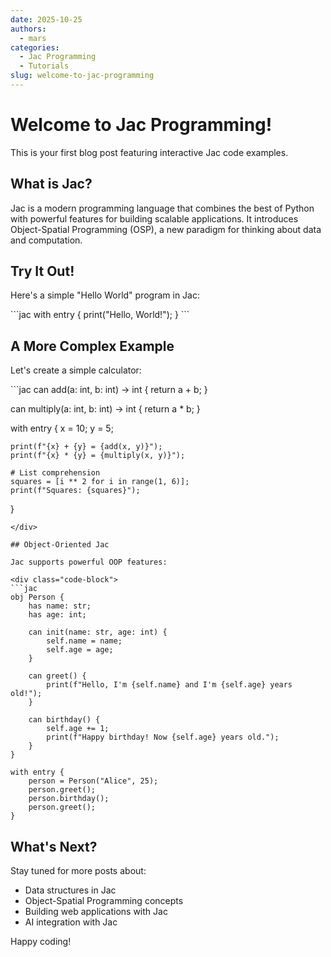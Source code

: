 ```yaml
---
date: 2025-10-25
authors:
  - mars
categories:
  - Jac Programming
  - Tutorials
slug: welcome-to-jac-programming
---
```


# Welcome to Jac Programming!

This is your first blog post featuring interactive Jac code examples.

## What is Jac?

Jac is a modern programming language that combines the best of Python with powerful features for building scalable applications. It introduces Object-Spatial Programming (OSP), a new paradigm for thinking about data and computation.

<!-- more -->

## Try It Out!

Here's a simple "Hello World" program in Jac:

<div class="code-block">
```jac
with entry {
    print("Hello, World!");
}
```
</div>

## A More Complex Example

Let's create a simple calculator:

<div class="code-block">
```jac
can add(a: int, b: int) -> int {
    return a + b;
}

can multiply(a: int, b: int) -> int {
    return a * b;
}

with entry {
    x = 10;
    y = 5;

    print(f"{x} + {y} = {add(x, y)}");
    print(f"{x} * {y} = {multiply(x, y)}");

    # List comprehension
    squares = [i ** 2 for i in range(1, 6)];
    print(f"Squares: {squares}");
}
```
</div>

## Object-Oriented Jac

Jac supports powerful OOP features:

<div class="code-block">
```jac
obj Person {
    has name: str;
    has age: int;

    can init(name: str, age: int) {
        self.name = name;
        self.age = age;
    }

    can greet() {
        print(f"Hello, I'm {self.name} and I'm {self.age} years old!");
    }

    can birthday() {
        self.age += 1;
        print(f"Happy birthday! Now {self.age} years old.");
    }
}

with entry {
    person = Person("Alice", 25);
    person.greet();
    person.birthday();
    person.greet();
}
```
</div>

## What's Next?

Stay tuned for more posts about:

- Data structures in Jac
- Object-Spatial Programming concepts
- Building web applications with Jac
- AI integration with Jac

Happy coding!
